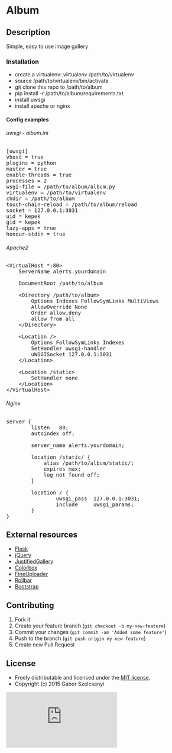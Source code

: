 # Album

## Description
Simple, easy to use image gallery

### Installation
- create a virtualenv: virtualenv /path/to/virtualenv
- source /path/to/virtualenv/bin/activate
- git clone this repo to /path/to/album
- pip install -r /path/to/album/requirements.txt
- install uwsgi
- install apache or nginx

#### Config examples

###### uwsgi - album.ini
<pre>
[uwsgi]
vhost = true
plugins = python
master = true
enable-threads = true
processes = 2
wsgi-file = /path/to/album/album.py
virtualenv = /path/to/virtualenv
chdir = /path/to/album
touch-chain-reload = /path/to/album/reload
socket = 127.0.0.1:3031
uid = kepek
gid = kepek
lazy-apps = true
honour-stdin = true
</pre>

###### Apache2
<pre>
&lt;VirtualHost *:80&gt;
    ServerName alerts.yourdomain

    DocumentRoot /path/to/album

    &lt;Directory /path/to/album&gt;
        Options Indexes FollowSymLinks MultiViews
        AllowOverride None
        Order allow,deny
        allow from all
    &lt;/Directory&gt;

    &lt;Location /&gt;
        Options FollowSymLinks Indexes
        SetHandler uwsgi-handler
        uWSGISocket 127.0.0.1:3031
    &lt;/Location&gt;

    &lt;Location /static&gt;
        SetHandler none
    &lt;/Location&gt;
&lt;/VirtualHost&gt;
</pre>

###### Nginx
<pre>
server {
        listen   80;
        autoindex off;

        server_name alerts.yourdomain;

        location /static/ {
            alias /path/to/album/static/;
            expires max;
            log_not_found off;
        }

        location / {
                uwsgi_pass  127.0.0.1:3031;
                include     uwsgi_params;
        }
}
</pre>


## External resources
- [Flask](http://flask.pocoo.org/)
- [jQuery](https://jquery.com/)
- [JustifiedGallery](http://miromannino.github.io/Justified-Gallery/)
- [Colorbox](http://www.jacklmoore.com/colorbox/)
- [FineUploader](http://fineuploader.com/)
- [Rollbar](https://rollbar.com/)
- [Bootstrap](http://getbootstrap.com/)

## Contributing

1. Fork it
2. Create your feature branch (`git checkout -b my-new-feature`)
3. Commit your changes (`git commit -am 'Added some feature'`)
4. Push to the branch (`git push origin my-new-feature`)
5. Create new Pull Request

## License

* Freely distributable and licensed under the [MIT license](http://szelcsanyi.mit-license.org/2015/license.html).
* Copyright (c) 2015 Gabor Szelcsanyi

[![image](https://ga-beacon.appspot.com/UA-56493884-1/album/README.md)](https://github.com/szelcsanyi/album)

